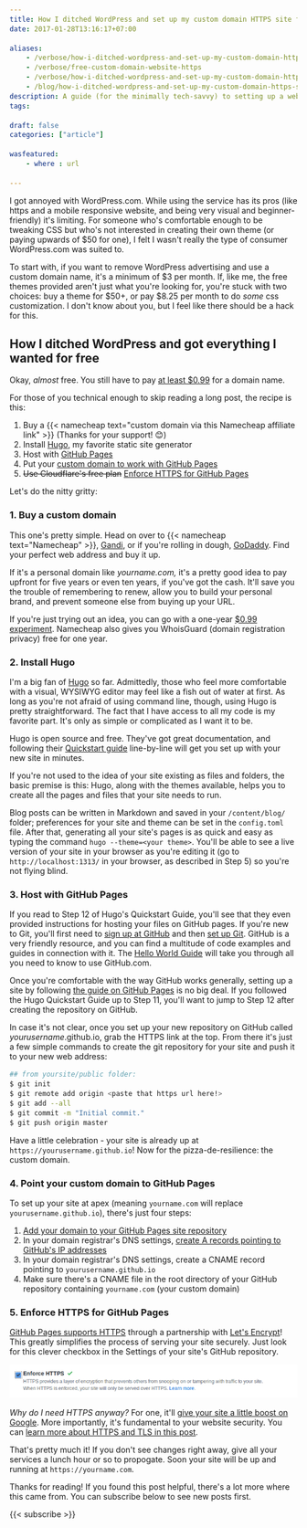 ```yaml
---
title: How I ditched WordPress and set up my custom domain HTTPS site for (almost) free
date: 2017-01-28T13:16:17+07:00

aliases:
    - /verbose/how-i-ditched-wordpress-and-set-up-my-custom-domain-https-site-for-almost-free/
    - /verbose/free-custom-domain-website-https
    - /verbose/how-i-ditched-wordpress-and-set-up-my-custom-domain-https-site-for-almost-free/
    - /blog/how-i-ditched-wordpress-and-set-up-my-custom-domain-https-site-for-almost-free/
description: A guide (for the minimally tech-savvy) to setting up a website with HTTPS using Hugo, Cloudflare and GitHub Pages.
tags:
    
draft: false
categories: ["article"]

wasfeatured:
    - where : url

---
```


I got annoyed with WordPress.com. While using the service has its pros (like https and a mobile responsive website, and being very visual and beginner-friendly) it's limiting. For someone who's comfortable enough to be tweaking CSS but who's not interested in creating their own theme (or paying upwards of $50 for one), I felt I wasn't really the type of consumer WordPress.com was suited to.

To start with, if you want to remove WordPress advertising and use a custom domain name, it's a minimum of $3 per month. If, like me, the free themes provided aren't just what you're looking for, you're stuck with two choices: buy a theme for $50+, or pay $8.25 per month to do _some_ css customization. I don't know about you, but I feel like there should be a hack for this.

## How I ditched WordPress and got everything I wanted for free

Okay, _almost_ free. You still have to pay [at least $0.99](https://www.tkqlhce.com/click-100268310-14326263) for a domain name.

For those of you technical enough to skip reading a long post, the recipe is this:

1. Buy a {{< namecheap text="custom domain via this Namecheap affiliate link" >}} (Thanks for your support! 😊)
2. Install [Hugo](https://www.gohugo.io/), my favorite static site generator
3. Host with [GitHub Pages](https://pages.github.com/)
4. Put your [custom domain to work with GitHub Pages](https://docs.github.com/en/pages/configuring-a-custom-domain-for-your-github-pages-site/managing-a-custom-domain-for-your-github-pages-site#configuring-an-alias-or-aname-record-with-your-dns-provider)
5. ~~Use Cloudflare's free plan~~ [Enforce HTTPS for GitHub Pages](#5-enforce-https-for-github-pages)

Let's do the nitty gritty:

### 1\. Buy a custom domain

This one's pretty simple. Head on over to {{< namecheap text="Namecheap" >}}, [Gandi](https://www.gandi.net), or if you're rolling in dough, [GoDaddy](https://www.godaddy.com/). Find your perfect web address and buy it up.

If it's a personal domain like _yourname.com,_ it's a pretty good idea to pay upfront for five years or even ten years, if you've got the cash. It'll save you the trouble of remembering to renew, allow you to build your personal brand, and prevent someone else from buying up your URL.

If you're just trying out an idea, you can go with a one-year [$0.99 experiment](https://www.tkqlhce.com/click-100268310-14326263). Namecheap also gives you WhoisGuard (domain registration privacy) free for one year.

### 2\. Install Hugo

I'm a big fan of [Hugo](https://www.gohugo.io/) so far. Admittedly, those who feel more comfortable with a visual, WYSIWYG editor may feel like a fish out of water at first. As long as you're not afraid of using command line, though, using Hugo is pretty straightforward. The fact that I have access to all my code is my favorite part. It's only as simple or complicated as I want it to be.

Hugo is open source and free. They've got great documentation, and following their [Quickstart guide](https://gohugo.io/overview/quickstart/) line-by-line will get you set up with your new site in minutes.

If you're not used to the idea of your site existing as files and folders, the basic premise is this: Hugo, along with the themes available, helps you to create all the pages and files that your site needs to run.

Blog posts can be written in Markdown and saved in your `/content/blog/` folder; preferences for your site and theme can be set in the `config.toml` file. After that, generating all your site's pages is as quick and easy as typing the command `hugo --theme=<your theme>`. You'll be able to see a live version of your site in your browser as you're editing it (go to `http://localhost:1313/` in your browser, as described in Step 5) so you're not flying blind.

### 3\. Host with GitHub Pages

If you read to Step 12 of Hugo's Quickstart Guide, you'll see that they even provided instructions for hosting your files on GitHub pages. If you're new to Git, you'll first need to [sign up at GitHub](https://github.com/) and then [set up Git](https://docs.github.com/en/get-started/quickstart/set-up-git). GitHub is a very friendly resource, and you can find a multitude of code examples and guides in connection with it. The [Hello World Guide](https://docs.github.com/en/get-started/quickstart/hello-world) will take you through all you need to know to use GitHub.com.

Once you're comfortable with the way GitHub works generally, setting up a site by following [the guide on GitHub Pages](https://pages.github.com/) is no big deal. If you followed the Hugo Quickstart Guide up to Step 11, you'll want to jump to Step 12 after creating the repository on GitHub.

In case it's not clear, once you set up your new repository on GitHub called _yourusername_.github.io, grab the HTTPS link at the top. From there it's just a few simple commands to create the git repository for your site and push it to your new web address:

```sh
## from yoursite/public folder:
$ git init
$ git remote add origin <paste that https url here!>
$ git add --all
$ git commit -m "Initial commit."
$ git push origin master
```

Have a little celebration - your site is already up at `https://yourusername.github.io`! Now for the pizza-de-resilience: the custom domain.

### 4\. Point your custom domain to GitHub Pages

To set up your site at apex (meaning `yourname.com` will replace `yourusername.github.io`), there's just four steps:

1. [Add your domain to your GitHub Pages site repository](https://docs.github.com/en/pages/configuring-a-custom-domain-for-your-github-pages-site/managing-a-custom-domain-for-your-github-pages-site)
2. In your domain registrar's DNS settings, [create A records pointing to GitHub's IP addresses](https://docs.github.com/en/pages/configuring-a-custom-domain-for-your-github-pages-site/managing-a-custom-domain-for-your-github-pages-site#configuring-an-apex-domain)
3. In your domain registrar's DNS settings, create a CNAME record pointing to `yourusername.github.io`
4. Make sure there's a CNAME file in the root directory of your GitHub repository containing `yourname.com` (your custom domain)

### 5\. Enforce HTTPS for GitHub Pages

[GitHub Pages supports HTTPS](https://blog.github.com/2018-05-01-github-pages-custom-domains-https/) through a partnership with [Let's Encrypt](https://letsencrypt.org/)! This greatly simplifies the process of serving your site securely. Just look for this clever checkbox in the Settings of your site's GitHub repository.

![Enforce HTTPS checkbox](custom-domain-https.png#screenshot)

_Why do I need HTTPS anyway?_ For one, it'll [give your site a little boost on Google](http://searchengineland.com/google-starts-giving-ranking-boost-secure-httpsssl-sites-199446/). More importantly, it's fundamental to your website security. You can [learn more about HTTPS and TLS in this post](/blog/what-is-tls-transport-layer-security-encryption-explained-in-plain-english/).

That's pretty much it! If you don't see changes right away, give all your services a lunch hour or so to propogate. Soon your site will be up and running at `https://yourname.com`.

Thanks for reading! If you found this post helpful, there's a lot more where this came from. You can subscribe below to see new posts first.

{{< subscribe >}}
